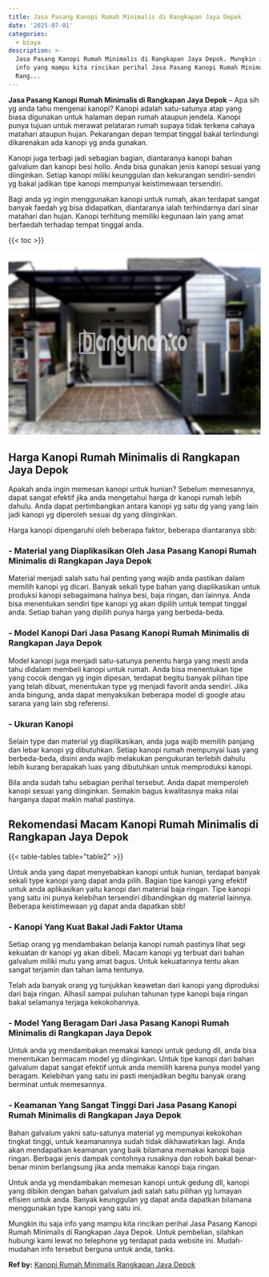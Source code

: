```yaml
---
title: Jasa Pasang Kanopi Rumah Minimalis di Rangkapan Jaya Depok
date: '2025-07-01'
categories:
  - biaya
description: >-
  Jasa Pasang Kanopi Rumah Minimalis di Rangkapan Jaya Depok. Mungkin itu saja
  info yang mampu kita rincikan perihal Jasa Pasang Kanopi Rumah Minimalis di
  Rang...
---
```


**Jasa Pasang Kanopi Rumah Minimalis di Rangkapan Jaya Depok** – Apa sih yg anda tahu mengenai kanopi? Kanopi adalah satu-satunya atap yang biasa digunakan untuk halaman depan rumah ataupun jendela. Kanopi punya tujuan untuk merawat pelataran rumah supaya tidak terkena cahaya matahari ataupun hujan. Pekarangan depan tempat tinggal bakal terlindungi dikarenakan ada kanopi yg anda gunakan.

Kanopi juga terbagi jadi sebagian bagian, diantaranya kanopi bahan galvalum dan kanopi besi hollo. Anda bisa gunakan jenis kanopi sesuai yang diinginkan. Setiap kanopi miliki keunggulan dan kekurangan sendiri-sendiri yg bakal jadikan tipe kanopi mempunyai keistimewaan tersendiri.

Bagi anda yg ingin menggunakan kanopi untuk rumah, akan terdapat sangat banyak faedah yg bisa didapatkan, diantaranya ialah terhindarnya dari sinar matahari dan hujan. Kanopi terhitung memiliki kegunaan lain yang amat berfaedah terhadap tempat tinggal anda.

{{< toc >}}

![Jasa Pasang Kanopi Rumah Minimalis di Rangkapan Jaya Depok](/images/harga-kanopi-minimalis-29.png)

## Harga Kanopi Rumah Minimalis di Rangkapan Jaya Depok

Apakah anda ingin memesan kanopi untuk hunian? Sebelum memesannya, dapat sangat efektif jika anda mengetahui harga dr kanopi rumah lebih dahulu. Anda dapat pertimbangkan antara kanopi yg satu dg yang yang lain jadi kanopi yg diperoleh sesuai dg yang diinginkan.

Harga kanopi dipengaruhi oleh beberapa faktor, beberapa diantaranya sbb:

### \- Material yang Diaplikasikan Oleh Jasa Pasang Kanopi Rumah Minimalis di Rangkapan Jaya Depok

Material menjadi salah satu hal penting yang wajib anda pastikan dalam memilih kanopi yg dicari. Banyak sekali type bahan yang diaplikasikan untuk produksi kanopi sebagaimana halnya besi, baja ringan, dan lainnya. Anda bisa menentukan sendiri tipe kanopi yg akan dipilih untuk tempat tinggal anda. Setiap bahan yang dipilih punya harga yang berbeda-beda.

### \- Model Kanopi Dari Jasa Pasang Kanopi Rumah Minimalis di Rangkapan Jaya Depok

Model kanopi juga menjadi satu-satunya penentu harga yang mesti anda tahu didalam membeli kanopi untuk rumah. Anda bisa menentukan tipe yang cocok dengan yg ingin dipesan, terdapat begitu banyak pilihan tipe yang telah dibuat, menentukan type yg menjadi favorit anda sendiri. Jika anda bingung, anda dapat menyaksikan beberapa model di google atau sarana yang lain sbg referensi.

### \- Ukuran Kanopi

Selain type dan material yg diaplikasikan, anda juga wajib memilih panjang dan lebar kanopi yg dibutuhkan. Setiap kanopi rumah mempunyai luas yang berbeda-beda, disini anda wajib melakukan pengukuran terlebih dahulu lebih kurang berapakah luas yang dibutuhkan untuk memproduksi kanopi.

Bila anda sudah tahu sebagian perihal tersebut. Anda dapat memperoleh kanopi sesuai yang diinginkan. Semakin bagus kwalitasnya maka nilai harganya dapat makin mahal pastinya.

## Rekomendasi Macam Kanopi Rumah Minimalis di Rangkapan Jaya Depok

{{< table-tables table="table2" >}}

Untuk anda yang dapat menyebabkan kanopi untuk hunian, terdapat banyak sekali type kanopi yang dapat anda pilih. Bagian tipe kanopi yang efektif untuk anda aplikasikan yaitu kanopi dari material baja ringan. Tipe kanopi yang satu ini punya kelebihan tersendiri dibandingkan dg material lainnya. Beberapa keistimewaan yg dapat anda dapatkan sbb!

### \- Kanopi Yang Kuat Bakal Jadi Faktor Utama

Setiap orang yg mendambakan belanja kanopi rumah pastinya lihat segi kekuatan dr kanopi yg akan dibeli. Macam kanopi yg terbuat dari bahan galvalum miliki mutu yang amat bagus. Untuk kekuatannya tentu akan sangat terjamin dan tahan lama tentunya.

Telah ada banyak orang yg tunjukkan keawetan dari kanopi yang diproduksi dari baja ringan. Alhasil sampai puluhan tahunan type kanopi baja ringan bakal selamanya terjaga kekokohannya.

### \- Model Yang Beragam Dari Jasa Pasang Kanopi Rumah Minimalis di Rangkapan Jaya Depok

Untuk anda yg mendambakan memakai kanopi untuk gedung dll, anda bisa menentukan bermacam model yg diinginkan. Untuk tipe kanopi dari bahan galvalum dapat sangat efektif untuk anda memilih karena punya model yang beragam. Kelebihan yang satu ini pasti menjadikan begitu banyak orang berminat untuk memesannya.

### \- Keamanan Yang Sangat Tinggi Dari Jasa Pasang Kanopi Rumah Minimalis di Rangkapan Jaya Depok

Bahan galvalum yakni satu-satunya material yg mempunyai kekokohan tingkat tinggi, untuk keamanannya sudah tidak dikhawatirkan lagi. Anda akan mendapatkan keamanan yang baik bilamana memakai kanopi baja ringan. Berbagai jenis dampak contohnya rusaknya dan roboh bakal benar-benar minim berlangsung jika anda memakai kanopi baja ringan.

Untuk anda yg mendambakan memesan kanopi untuk gedung dll, kanopi yang dibikin dengan bahan galvalum jadi salah satu pilihan yg lumayan efisien untuk anda. Banyak keunggulan yg dapat anda dapatkan bilamana menggunakan type kanopi yang satu ini.

Mungkin itu saja info yang mampu kita rincikan perihal Jasa Pasang Kanopi Rumah Minimalis di Rangkapan Jaya Depok. Untuk pembelian, silahkan hubungi kami lewat no telephone yg terdapat pada website ini. Mudah-mudahan info tersebut berguna untuk anda, tanks.

**Ref by:**  [Kanopi Rumah Minimalis Rangkapan Jaya Depok](https://id.wikipedia.org/wiki/Kanopi)
